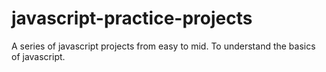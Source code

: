 # javascript-practice-projects
A series of javascript projects from easy to mid. To understand the basics of javascript.
